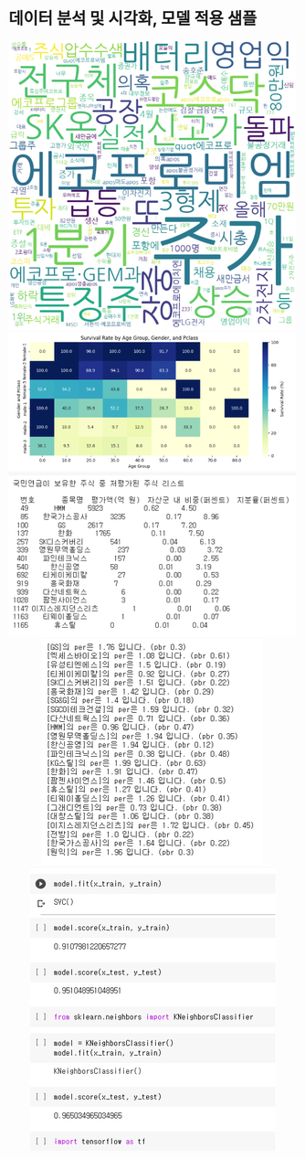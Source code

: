 # 데이터 분석 및 시각화, 모델 적용 샘플

<div align="center">
  
  <img src="키워드 검색 뉴스 기반 시각화 결과.png" alt="">
  <img src="타이타닉 통계 시각화 데모.PNG" alt="">
  <img src="국민연금 보유주 분석 데모.PNG" alt="국민연금 보유주 분석 데모">
  <img src="네이버API_증권분석 데모.PNG" alt="">
  <img src="유방암 예측 모델 데모.PNG" alt="">
  
</div>
